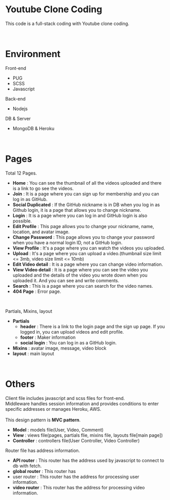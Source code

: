 # Youtube Clone Coding
This code is a full-stack coding with Youtube clone coding.

<br>

# Environment 
Front-end
- PUG
- SCSS
- Javascript  

Back-end
- Nodejs 
 
DB & Server
- MongoDB & Heroku

<br>

# Pages
Total 12 Pages.
- __Home__ : You can see the thumbnail of all the videos uploaded and there is a link to go see the videos. 
- __Join__ : It is a page where you can sign up for membership and you can log in as GitHub.
- __Social Duplicated__ : If the GitHub nickname is in DB when you log in as Github login, it is a page that allows you to change nickname.
- __Login__ : It is a page where you can log in and GitHub login is also possible.
- __Edit Profile__ : This page allows you to change your nickname, name, location, and avatar image.
- __Change Password__ : This page allows you to change your password when you have a normal login ID, not a GitHub login.
- __View Profile__ : It's a page where you can watch the videos you uploaded.
- __Upload__ : It's a page where you can upload a video.(thumbnail size limit <= 3mb, video size limit <= 10mb)
- __Edit Video detail__ : It is a page where you can change video information.
- __View Video detail__ : It is a page where you can see the video you uploaded and the details of the video you wrote down when you uploaded it. And you can see and write comments.
- __Search__ : This is a page where you can search for the video names.
- __404 Page__ : Error page.
  
<br>

Partials, Mixins, layout
- __Partials__
  + __header__ : There is a link to the login page and the sign up page. If you logged in, you can upload videos and edit profile.
  + __footer__ : Maker information
  + __social login__ : You can log in as a GitHub login.
- __Mixins__ : avatar image, message, video block
- __layout__ : main layout
  
<br>

# Others
Client file includes javascript and scss files for front-end.  
Middleware handles session information and provides conditions to enter specific addresses or manages Heroku, AWS.  
<br>
This design pattern is __MVC pattern__.  
- __Model__ : models file(User, Video, Comment)
- __View__ : views file(pages, partials flie, mixins file, layouts file[main page])
- __Controller__ : controllers file(User Controller, Video Controller)  

Router file has address information.
- __API router__ : This router has the address used by javascript to connect to db with fetch.
- __global router__ : This router has 
- user router : This router has the address for processing user information. 
- __video router__ : This router has the address for processing video information.
